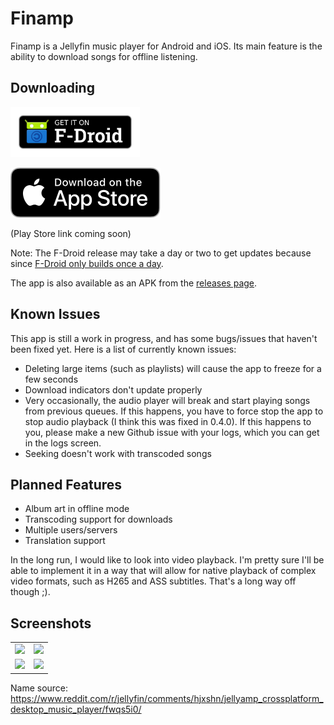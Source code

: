 # Finamp

Finamp is a Jellyfin music player for Android and iOS. Its main feature is the ability to download songs for offline listening.

## Downloading

[<img src="app-store-badges/fdroid.png"
    alt="Get it on F-Droid"
    height="80">](https://f-droid.org/packages/com.unicornsonlsd.finamp/)

[<img src="app-store-badges/app-store.svg"
    alt="Download on the App Store"
    height="80">](https://apps.apple.com/us/app/finamp/id1574922594)

(Play Store link coming soon)
    
Note: The F-Droid release may take a day or two to get updates because since [F-Droid only builds once a day](https://www.f-droid.org/en/docs/FAQ_-_App_Developers/#ive-published-a-new-release-why-is-it-not-in-the-repository).

The app is also available as an APK from the [releases page](https://github.com/UnicornsOnLSD/finamp/releases).

## Known Issues

This app is still a work in progress, and has some bugs/issues that haven't been fixed yet. Here is a list of currently known issues:

* Deleting large items (such as playlists) will cause the app to freeze for a few seconds
* Download indicators don't update properly
* Very occasionally, the audio player will break and start playing songs from previous queues. If this happens, you have to force stop the app to stop audio playback (I think this was fixed in 0.4.0). If this happens to you, please make a new Github issue with your logs, which you can get in the logs screen.
* Seeking doesn't work with transcoded songs

## Planned Features

* Album art in offline mode
* Transcoding support for downloads
* Multiple users/servers
* Translation support

In the long run, I would like to look into video playback. I'm pretty sure I'll be able to implement it in a way that will allow for native playback of complex video formats, such as H265 and ASS subtitles. That's a long way off though ;).

## Screenshots

| | |
|:-------------------------:|:-------------------------:|
|<img src=https://raw.githubusercontent.com/UnicornsOnLSD/finamp/master/fastlane/metadata/android/en-US/images/phoneScreenshots/1.png> | <img src=https://raw.githubusercontent.com/UnicornsOnLSD/finamp/master/fastlane/metadata/android/en-US/images/phoneScreenshots/2.png>
| <img src=https://raw.githubusercontent.com/UnicornsOnLSD/finamp/master/fastlane/metadata/android/en-US/images/phoneScreenshots/3.png> | <img src=https://raw.githubusercontent.com/UnicornsOnLSD/finamp/master/fastlane/metadata/android/en-US/images/phoneScreenshots/4.png> |


Name source: https://www.reddit.com/r/jellyfin/comments/hjxshn/jellyamp_crossplatform_desktop_music_player/fwqs5i0/
